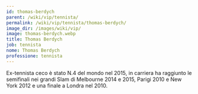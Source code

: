 ```yaml
---
id: thomas-berdych
parent: /wiki/vip/tennista/
permalink: /wiki/vip/tennista/thomas-berdych/
image_dir: /images/wiki/vip/
image: thomas-berdych.webp
title: Thomas Berdych
job: tennista
nome: Thomas Berdych
professione: tennista
---
```

Ex-tennista ceco è stato N.4 del mondo nel 2015, in carriera ha raggiunto le semifinali nei grandi Slam di Melbourne 2014 e 2015, Parigi 2010 e New York 2012 e una finale a Londra nel 2010.